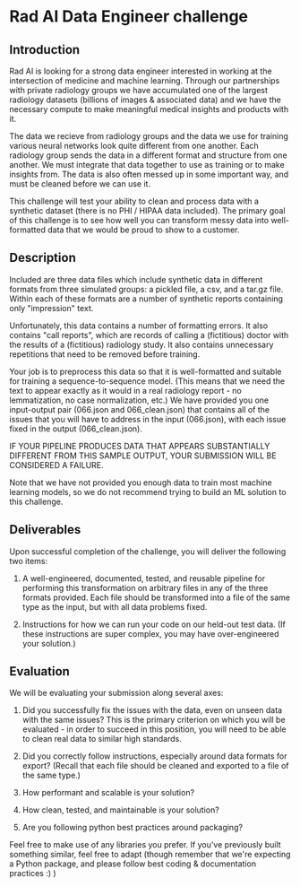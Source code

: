 # Rad AI Data Engineer challenge

## Introduction

Rad AI is looking for a strong data engineer interested in working at
the intersection of medicine and machine learning. Through our
partnerships with private radiology groups we have accumulated one of
the largest radiology datasets (billions of images & associated data)
and we have the necessary compute to make meaningful medical insights
and products with it.

The data we recieve from radiology groups and the data we use for
training various neural networks look quite different from one
another. Each radiology group sends the data in a different format and
structure from one another. We must integrate that data together to
use as training or to make insights from. The data is also often
messed up in some important way, and must be cleaned before we can use
it.

This challenge will test your ability to clean and process data with a
synthetic dataset (there is no PHI / HIPAA data included). The primary
goal of this challenge is to see how well you can transform messy data
into well-formatted data that we would be proud to show to a customer.

## Description

Included are three data files which include synthetic data in
different formats from three simulated groups: a pickled file, a csv,
and a tar.gz file. Within each of these formats are a number of
synthetic reports containing only "impression" text.

Unfortunately, this data contains a number of formatting errors. It
also contains "call reports", which are records of calling a
(fictitious) doctor with the results of a (fictitious) radiology
study. It also contains unnecessary repetitions that need to be
removed before training.

Your job is to preprocess this data so that it is well-formatted and
suitable for training a sequence-to-sequence model. (This means that
we need the text to appear exactly as it would in a real radiology
report - no lemmatization, no case normalization, etc.) We have
provided you one input-output pair (066.json and 066_clean.json) that
contains all of the issues that you will have to address in the input
(066.json), with each issue fixed in the output (066_clean.json).

IF YOUR PIPELINE PRODUCES DATA THAT APPEARS SUBSTANTIALLY DIFFERENT
FROM THIS SAMPLE OUTPUT, YOUR SUBMISSION WILL BE CONSIDERED A FAILURE.

Note that we have not provided you enough data to train most machine
learning models, so we do not recommend trying to build an ML solution
to this challenge.

## Deliverables

Upon successful completion of the challenge, you will deliver the
following two items:

1) A well-engineered, documented, tested, and reusable pipeline for
performing this transformation on arbitrary files in any of the three
formats provided. Each file should be transformed into a file of the
same type as the input, but with all data problems fixed.

2) Instructions for how we can run your code on our held-out test
data. (If these instructions are super complex, you may have
over-engineered your solution.)

## Evaluation

We will be evaluating your submission along several axes:

1) Did you successfully fix the issues with the data, even on unseen
data with the same issues? This is the primary criterion on which you
will be evaluated - in order to succeed in this position, you will
need to be able to clean real data to similar high standards.

2) Did you correctly follow instructions, especially around data
formats for export? (Recall that each file should be cleaned and
exported to a file of the same type.)

3) How performant and scalable is your solution?

4) How clean, tested, and maintainable is your solution?

5) Are you following python best practices around packaging?

Feel free to make use of any libraries you prefer. If you've
previously built something similar, feel free to adapt (though
remember that we're expecting a Python package, and please follow best
coding & documentation practices :) )
